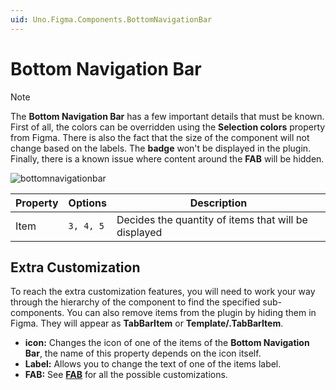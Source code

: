 ```yaml
---
uid: Uno.Figma.Components.BottomNavigationBar
---
```


# Bottom Navigation Bar

> [!NOTE]
> The **Bottom Navigation Bar** has a few important details that must be known. First of all, the colors can be overridden using the **Selection colors** property from Figma. There is also the fact that the size of the component will not change based on the labels. The **badge** won't be displayed in the plugin. Finally, there is a known issue where content around the **FAB** will be hidden.

![bottomnavigationbar](./images/bottomnavigationbar.png)

| Property | Options   | Description                                          |
| -------- | --------- | ---------------------------------------------------- |
| Item     | `3, 4, 5` | Decides the quantity of items that will be displayed |

## Extra Customization

To reach the extra customization features, you will need to work your way through the hierarchy of the component to find the specified sub-components.  You can also remove items from the plugin by hiding them in Figma. They will appear as **TabBarItem** or **Template/.TabBarItem**.

- **icon:** Changes the icon of one of the items of the **Bottom Navigation Bar**, the name of this property depends on the icon itself.
- **Label:** Allows you to change the text of one of the items label.
- **FAB:** See **[FAB](./fab.md)** for all the possible customizations.
